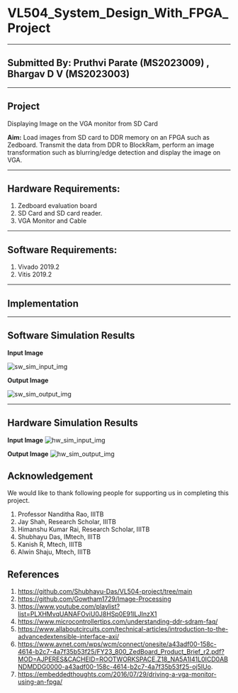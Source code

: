 # VL504_System_Design_With_FPGA_Project
-------------------
## Submitted By: Pruthvi Parate (MS2023009) , Bhargav D V (MS2023003)
---------------------
## Project
Displaying Image on the VGA monitor from SD Card  

**Aim:** Load images from SD card to DDR memory on an FPGA such as Zedboard. Transmit the data from DDR to BlockRam, perform an image transformation such as blurring/edge detection and display the image on VGA.

-----------------------
## Hardware Requirements: 

1. Zedboard evaluation board
2. SD Card and SD card reader.
3. VGA Monitor and Cable
-------------------------
## Software Requirements: 
1. Vivado 2019.2
2. Vitis 2019.2
----------------------------
## Implementation

--------------------
## Software Simulation Results  
 
**Input Image**  

![sw_sim_input_img](https://github.com/Pruthvi-Parate/VL504_FPGA_Project/assets/72121158/951e0943-ce3f-4635-89d5-96dbbfd0c7b7)  

**Output Image**  

![sw_sim_output_img](https://github.com/Pruthvi-Parate/VL504_FPGA_Project/assets/72121158/f119e64b-6c09-450c-a2f1-3c5ec57161ec)   

---------------------------------
## Hardware Simulation Results
**Input Image**
![hw_sim_input_img](https://github.com/Pruthvi-Parate/VL504_FPGA_Project/assets/72121158/ead477db-b66c-48f3-8909-5aeec5624971)  

**Output Image**
![hw_sim_output_img](https://github.com/Pruthvi-Parate/VL504_FPGA_Project/assets/72121158/6429fdfc-3476-4b8c-af49-d05b9dcc174d)  

## Acknowledgement
We would like to thank following people for supporting us in completing this project.
1. Professor Nanditha Rao, IIITB
2. Jay Shah, Research Scholar, IIITB
3. Himanshu Kumar Rai, Research Scholar, IIITB
4. Shubhayu Das, IMtech, IIITB
5. Kanish R, Mtech, IIITB
6. Alwin Shaju, Mtech, IIITB

## References
1. https://github.com/Shubhayu-Das/VL504-project/tree/main
2. https://github.com/Gowtham1729/Image-Processing
3. https://www.youtube.com/playlist?list=PLXHMvqUANAFOviU0J8HSp0E91lLJInzX1
4. https://www.microcontrollertips.com/understanding-ddr-sdram-faq/
5. https://www.allaboutcircuits.com/technical-articles/introduction-to-the-advancedextensible-interface-axi/
6. https://www.avnet.com/wps/wcm/connect/onesite/a43adf00-158c-4614-b2c7-4a7f35b53f25/FY23_800_ZedBoard_Product_Brief_r2.pdf?MOD=AJPERES&CACHEID=ROOTWORKSPACE.Z18_NA5A1I41L0ICD0ABNDMDDG0000-a43adf00-158c-4614-b2c7-4a7f35b53f25-oj5IUo.
7. https://embeddedthoughts.com/2016/07/29/driving-a-vga-monitor-using-an-fpga/
